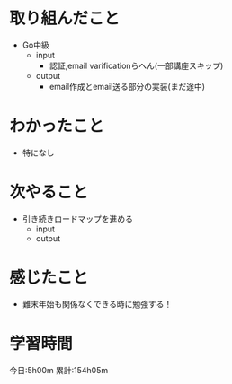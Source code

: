# 取り組んだこと
  - Go中級
    - input
      - 認証,email varificationらへん(一部講座スキップ)
    - output
      - email作成とemail送る部分の実装(まだ途中)

# わかったこと
  - 特になし

# 次やること
  - 引き続きロードマップを進める
    - input
    - output

# 感じたこと
 - 難末年始も関係なくできる時に勉強する！

# 学習時間
今日:5h00m
累計:154h05m
